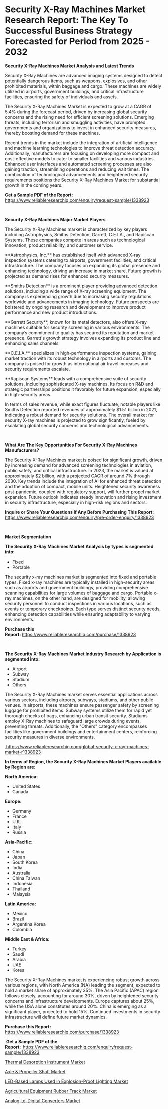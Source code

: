 <p><h1>Security X-Ray Machines Market Research Report: The Key To Successful Business Strategy Forecasted for Period from 2025 - 2032</h1></p><p><strong>Security X-Ray Machines Market Analysis and Latest Trends</strong></p>
<p><p>Security X-Ray Machines are advanced imaging systems designed to detect potentially dangerous items, such as weapons, explosives, and other prohibited materials, within baggage and cargo. These machines are widely utilized in airports, government buildings, and critical infrastructure facilities, ensuring the safety of individuals and assets. </p><p>The Security X-Ray Machines Market is expected to grow at a CAGR of 5.4% during the forecast period, driven by increasing global security concerns and the rising need for efficient screening solutions. Emerging threats, including terrorism and smuggling activities, have prompted governments and organizations to invest in enhanced security measures, thereby boosting demand for these machines.</p><p>Recent trends in the market include the integration of artificial intelligence and machine learning technologies to improve threat detection accuracy. Additionally, manufacturers are focusing on developing more compact and cost-effective models to cater to smaller facilities and various industries. Enhanced user interfaces and automated screening processes are also gaining traction, streamlining operations and reducing wait times. The combination of technological advancements and heightened security requirements positions the Security X-Ray Machines Market for substantial growth in the coming years.</p></p>
<p><strong>Get a Sample PDF of the Report:&nbsp;</strong> <a href="https://www.reliableresearchiq.com/enquiry/request-sample/1338923?utm_campaign=1896&utm_medium=2&utm_source=Github&utm_content=ia&utm_term=08012025&utm_id=security-x-ray-machines">https://www.reliableresearchiq.com/enquiry/request-sample/1338923</a></p>
<p>&nbsp;</p>
<p><strong>Security X-Ray Machines Major Market Players</strong></p>
<p><p>The Security X-Ray Machines market is characterized by key players including Astrophysics, Smiths Detection, Garrett, C.E.I.A., and Rapiscan Systems. These companies compete in areas such as technological innovation, product reliability, and customer service.</p><p>**Astrophysics, Inc.** has established itself with advanced X-ray inspection systems catering to airports, government facilities, and critical infrastructure. The company focuses on expanding its global presence and enhancing technology, driving an increase in market share. Future growth is projected as demand rises for enhanced security measures.</p><p>**Smiths Detection** is a prominent player providing advanced detection solutions, including a wide range of X-ray screening equipment. The company is experiencing growth due to increasing security regulations worldwide and advancements in imaging technology. Future prospects are bolstered by ongoing research and development to improve product performance and new product introductions.</p><p>**Garrett Security**, known for its metal detectors, also offers X-ray machines suitable for security screening in various environments. The company’s commitment to quality has secured its reputation and market presence. Garrett's growth strategy involves expanding its product line and enhancing sales channels.</p><p>**C.E.I.A.** specializes in high-performance inspection systems, gaining market traction with its robust technology in airports and customs. The company is poised for growth as international air travel increases and security requirements escalate.</p><p>**Rapiscan Systems** leads with a comprehensive suite of security solutions, including sophisticated X-ray machines. Its focus on R&D and strategic partnerships positions it favorably for future expansion, especially in high-security areas.</p><p>In terms of sales revenue, while exact figures fluctuate, notable players like Smiths Detection reported revenues of approximately $1.51 billion in 2021, indicating a robust demand for security solutions. The overall market for security X-ray machines is projected to grow significantly, fueled by escalating global security concerns and technological advancements.</p></p>
<p>&nbsp;</p>
<p><strong>What Are The Key Opportunities For Security X-Ray Machines Manufacturers?</strong></p>
<p><p>The Security X-Ray Machines market is poised for significant growth, driven by increasing demand for advanced screening technologies in aviation, public safety, and critical infrastructure. In 2023, the market is valued at approximately $2 billion, with a projected CAGR of around 7% through 2030. Key trends include the integration of AI for enhanced threat detection and the adoption of compact, mobile units. Heightened security awareness post-pandemic, coupled with regulatory support, will further propel market expansion. Future outlook indicates steady innovation and rising investment in security infrastructure, especially in high-risk regions and sectors.</p></p>
<p><strong>Inquire or Share Your Questions If Any Before Purchasing This Report:</strong> <a href="https://www.reliableresearchiq.com/enquiry/pre-order-enquiry/1338923?utm_campaign=1896&utm_medium=2&utm_source=Github&utm_content=ia&utm_term=08012025&utm_id=security-x-ray-machines">https://www.reliableresearchiq.com/enquiry/pre-order-enquiry/1338923</a></p>
<p>&nbsp;</p>
<p><strong>Market Segmentation</strong></p>
<p><strong>The Security X-Ray Machines Market Analysis by types is segmented into:</strong></p>
<p><ul><li>Fixed</li><li>Portable</li></ul></p>
<p><p>The security x-ray machines market is segmented into fixed and portable types. Fixed x-ray machines are typically installed in high-security areas such as airports and government buildings, providing comprehensive scanning capabilities for large volumes of baggage and cargo. Portable x-ray machines, on the other hand, are designed for mobility, allowing security personnel to conduct inspections in various locations, such as events or temporary checkpoints. Each type serves distinct security needs, enhancing detection capabilities while ensuring adaptability to varying environments.</p></p>
<p><strong>Purchase this Report:&nbsp;</strong><a href="https://www.reliableresearchiq.com/purchase/1338923?utm_campaign=1896&utm_medium=2&utm_source=Github&utm_content=ia&utm_term=08012025&utm_id=security-x-ray-machines">https://www.reliableresearchiq.com/purchase/1338923</a></p>
<p>&nbsp;</p>
<p><strong>The Security X-Ray Machines Market Industry Research by Application is segmented into:</strong></p>
<p><ul><li>Airport</li><li>Subway</li><li>Stadium</li><li>Others</li></ul></p>
<p><p>The Security X-Ray Machines market serves essential applications across various sectors, including airports, subways, stadiums, and other public venues. In airports, these machines ensure passenger safety by screening luggage for prohibited items. Subway systems utilize them for rapid yet thorough checks of bags, enhancing urban transit security. Stadiums employ X-Ray machines to safeguard large crowds during events, preventing threats. Additionally, the "Others" category encompasses facilities like government buildings and entertainment centers, reinforcing security measures in diverse environments.</p></p>
<p><a href="https://www.reliableresearchiq.com/global-security-x-ray-machines-market-r1338923?utm_campaign=1896&utm_medium=2&utm_source=Github&utm_content=ia&utm_term=08012025&utm_id=security-x-ray-machines">&nbsp;https://www.reliableresearchiq.com/global-security-x-ray-machines-market-r1338923</a></p>
<p><strong>In terms of Region, the Security X-Ray Machines Market Players available by Region are:</strong></p>
<p>
    <p> <strong> North America: </strong>
        <ul>
            <li>United States</li>
            <li>Canada</li>
        </ul>
        </p> 
    <p> <strong> Europe: </strong>
        <ul>
            <li>Germany</li>
            <li>France</li>
            <li>U.K.</li>
            <li>Italy</li>
            <li>Russia</li>
        </ul>
        </p> 
    <p> <strong> Asia-Pacific: </strong>
        <ul>
            <li>China</li>
            <li>Japan</li>
            <li>South Korea</li>
            <li>India</li>
            <li>Australia</li>
            <li>China Taiwan</li>
            <li>Indonesia</li>
            <li>Thailand</li>
            <li>Malaysia</li>
        </ul>
        </p> 
    <p> <strong> Latin America: </strong>
        <ul>
            <li>Mexico</li>
            <li>Brazil</li>
            <li>Argentina Korea</li>
            <li>Colombia</li>
        </ul>
        </p> 
    <p> <strong> Middle East & Africa: </strong>
        <ul>
            <li>Turkey</li>
            <li>Saudi</li>
            <li>Arabia</li>
            <li>UAE</li>
            <li>Korea</li>
        </ul>
    </p>
    </p>
<p><p>The Security X-Ray Machines market is experiencing robust growth across various regions, with North America (NA) leading the segment, expected to hold a market share of approximately 35%. The Asia Pacific (APAC) region follows closely, accounting for around 30%, driven by heightened security concerns and infrastructure developments. Europe captures about 25%, while the USA alone constitutes around 20%. China is emerging as a significant player, projected to hold 15%. Continued investments in security infrastructure will define future market dynamics.</p></p>
<p><strong>Purchase this Report: </strong><a href="https://www.reliableresearchiq.com/purchase/1338923?utm_campaign=1896&utm_medium=2&utm_source=Github&utm_content=ia&utm_term=08012025&utm_id=security-x-ray-machines">https://www.reliableresearchiq.com/purchase/1338923</a></p>
<p>&nbsp;<strong>Get a Sample PDF of the Report:&nbsp;&nbsp;</strong><a href="https://www.reliableresearchiq.com/enquiry/request-sample/1338923?utm_campaign=1896&utm_medium=2&utm_source=Github&utm_content=ia&utm_term=08012025&utm_id=security-x-ray-machines">https://www.reliableresearchiq.com/enquiry/request-sample/1338923</a></p>
<p><strong></strong></p>
<p><p><a href="https://www.linkedin.com/pulse/thermal-desorption-instrument-market-size-share-analysis-growth-trends-0n80c?utm_campaign=1896&utm_medium=2&utm_source=Github&utm_content=ia&utm_term=08012025&utm_id=security-x-ray-machines">Thermal Desorption Instrument Market</a></p><p><a href="https://www.linkedin.com/pulse/axle-propeller-shaft-industry-report-market-share-growth-trends-147-cagr-mfrae?utm_campaign=1896&utm_medium=2&utm_source=Github&utm_content=ia&utm_term=08012025&utm_id=security-x-ray-machines">Axle & Propeller Shaft Market</a></p><p><a href="https://www.linkedin.com/pulse/led-based-lamps-used-explosion-proof-lighting-market-size-share-analysis-jlhke?utm_campaign=1896&utm_medium=2&utm_source=Github&utm_content=ia&utm_term=08012025&utm_id=security-x-ray-machines">LED-Based Lamps Used in Explosion-Proof Lighting Market</a></p><p><a href="https://www.linkedin.com/pulse/agricultural-equipment-rubber-track-market-shifts-strategic-analysis-mj8rc?utm_campaign=1896&utm_medium=2&utm_source=Github&utm_content=ia&utm_term=08012025&utm_id=security-x-ray-machines">Agricultural Equipment Rubber Track Market</a></p><p><a href="https://www.linkedin.com/pulse/key-drivers-analog-to-digital-converters-market-expansion-2025-2032-89-xz1oe?utm_campaign=1896&utm_medium=2&utm_source=Github&utm_content=ia&utm_term=08012025&utm_id=security-x-ray-machines">Analog-to-Digital Converters Market</a></p></p>